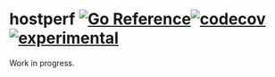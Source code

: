 # hostperf [![Go Reference](https://img.shields.io/badge/go-pkg-00ADD8?style=flat-square)](https://pkg.go.dev/github.com/go-faster/hostperf#section-documentation)[![codecov](https://img.shields.io/codecov/c/github/go-faster/hostperf?label=cover&style=flat-square)](https://codecov.io/gh/go-faster/hostperf)[![experimental](https://img.shields.io/badge/-experimental-blueviolet?style=flat-square)](https://go-faster.org/docs/projects/status#experimental)

Work in progress.

